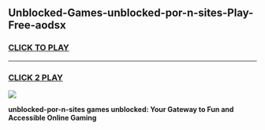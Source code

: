 
## Unblocked-Games-unblocked-por-n-sites-Play-Free-aodsx
<h3>
<a href="https://premium76.site?title=unblocked-por-n-sites&ref=23A">CLICK TO PLAY</a></h3>
<hr>

<h3>
<a href="https://premium76.site?title=unblocked-por-n-sites&ref=23A">CLICK 2 PLAY</a>
  
</h3>

<a href="https://premium76.site?title=unblocked-por-n-sites&ref=23A"><img src="https://clearcache.store/games.png"></a>


**unblocked-por-n-sites games unblocked: Your Gateway to Fun and Accessible Online Gaming**
